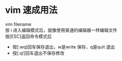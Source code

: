 # vim 速成用法

vim filename  
按 i 进入编辑模式后，就像使用普通的编辑器一样编辑文件  
按[ESC]返回命令模式后  
- 按[:wq]回车保存退出，w是write 保存，q是quit 退出
- 按[:q!]回车退出不保存修改